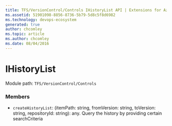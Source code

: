 ```yaml
---
title: TFS/VersionControl/Controls IHistoryList API | Extensions for Azure DevOps Services
ms.assetid: 51901098-8856-8736-5b79-5d8c5f8d6982
ms.technology: devops-ecosystem
generated: true
author: chcomley
ms.topic: article
ms.author: chcomley
ms.date: 08/04/2016
---
```


# IHistoryList

Module path: `TFS/VersionControl/Controls`


### Members

* `createHistoryList`: (itemPath: string, fromVersion: string, toVersion: string, repositoryId: string): any. Query the history by providing certain searchCriteria


